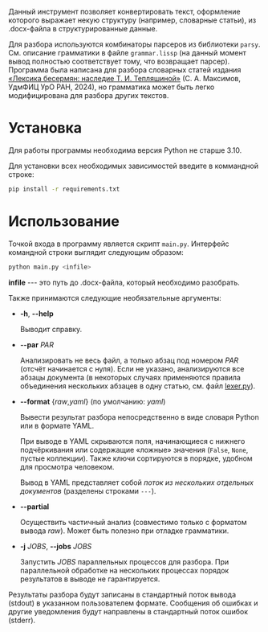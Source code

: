 Данный инструмент позволяет конвертировать текст, оформление которого выражает
некую структуру (например, словарные статьи), из .docx-файла в структурированные
данные.

Для разбора используются комбинаторы парсеров из библиотеки `parsy`.
См. описание грамматики в файле `grammar.lissp` (на данный момент вывод
полностью соответствует тому, что возвращает парсер).  Программа была написана
для разбора словарных статей издания [«Лексика бесермян: наследие
Т. И. Тепляшиной»][leksika] (С. А. Максимов, УдмФИЦ УрО РАН, 2024), но
грамматика может быть легко модифицирована для разбора других текстов.

# Установка

Для работы программы необходима версия Python не старше 3.10.

Для установки всех необходимых зависимостей введите в коммандной строке:
```sh
pip install -r requirements.txt
```

# Использование

Точкой входа в программу является скрипт `main.py`.  Интерфейс командной строки
выглядит следующим образом:

```sh
python main.py <infile>
```

**infile** --- это путь до .docx-файла, который необходимо разобрать.

Также принимаются следующие необязательные аргументы:

- **-h**, **--help**

    Выводит справку.

- **--par** *PAR*

    Анализировать не весь файл, а только абзац под номером *PAR* (отсчёт
    начинается с нуля).  Если не указано, анализируются все абзацы документа (в
    некоторых случаях применяются правила объединения нескольких абзацев в одну
    статью, см. файл [lexer.py](./lexer.py)).

- **--format** {*raw*,*yaml*} (по умолчанию: *yaml*)

    Вывести результат разбора непосредственно в виде словаря Python или в
    формате YAML.

    При выводе в YAML скрываются поля, начинающиеся с нижнего подчёркивания или
    содержащие «ложные» значения (`False`, `None`, пустые коллекции).  Также
    ключи сортируются в порядке, удобном для просмотра человеком.

    Вывод в YAML представляет собой *поток из нескольких отдельных документов*
    (разделены строками `---`).

- **--partial**

    Осуществить частичный анализ (совместимо только с форматом вывода *raw*).
    Может быть полезно при отладке грамматики.

- **-j** *JOBS*, **--jobs** *JOBS*

    Запустить *JOBS* параллельных процессов для разбора.  При параллельной
    обработке на нескольких процессах порядок результатов в выводе не
    гарантируется.

Результаты разбора будут записаны в стандартный поток вывода (stdout) в
указанном пользователем формате.  Сообщения об ошибках и другие уведомления
будут направлены в стандартный поток ошибок (stderr).

[leksika]: https://elibrary.unatlib.ru/items/a877d643-bae1-4ba6-8ca3-bf2b5f1fe709
